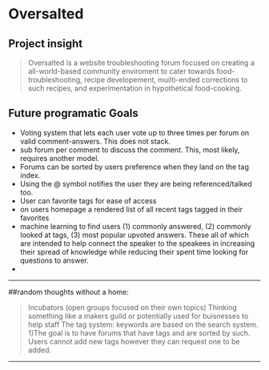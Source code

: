 # Oversalted

## Project insight

> Oversalted is a website troubleshooting forum focused on creating a all-world-based community enviroment to cater towards food-troubleshooting, recipe developement, muilti-ended corrections to such recipes, and experimentation in hypothetical food-cooking.


## Future programatic Goals

- Voting system that lets each user vote up to three times per forum on valid comment-answers. This does not stack.
- sub forum per comment to discuss the comment. This, most likely, requires another model. 
- Forums can be sorted by users preference when they land on the tag index.
- Using the @ symbol notifies the user they are being referenced/talked too.
- User can favorite tags for ease of access
- on users homepage a rendered list of all recent tags tagged in their favorites
- machine learning to find users (1) commonly answered, (2) commonly looked at tags, (3) most popular upvoted 
  answers. These all of which are intended to help connect the speaker to the speakees in increasing their spread of knowledge while reducing their spent time looking for questions to answer.
- 

***

##random thoughts without a home:

> Incubators (open groups focused on their own topics) Thinking something like a makers guild or potentially used for buisnesses to help staff
> The tag system: keywords are based on the search system.
1)The goal is to have forums that have tags and are sorted by such. Users cannot add new tags however they can request one to be added.
***
